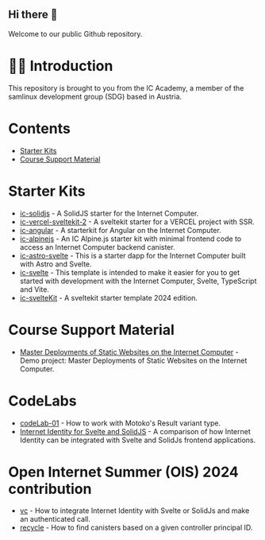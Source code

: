## Hi there 👋
Welcome to our public Github repository.

# 🙋‍♀️ Introduction
This repository is brought to you from the IC Academy, a member of the samlinux development group (SDG) based in Austria.

# Contents

- [Starter Kits](#starter-kits)
- [Course Support Material](#course-support-material)

# Starter Kits

- [ic-solidjs](https://github.com/samlinux-development/ic-solidjs) - A SolidJS starter for the Internet Computer.
- [ic-vercel-sveltekit-2](https://github.com/samlinux-development/ic-vercel-sveltekit-2) - A sveltekit starter for a VERCEL project with SSR.
- [ic-angular](https://github.com/samlinux-development/ic-angular) - A starterkit for Angular on the Internet Computer.
- [ic-alpinejs](https://github.com/samlinux-development/ic-alpinejs) - An IC Alpine.js starter kit with minimal frontend code to access an Internet Computer backend canister.
- [ic-astro-svelte](https://github.com/samlinux-development/ic-astro-svelte) - This is a starter dapp for the Internet Computer built with Astro and Svelte.
- [ic-svelte](https://github.com/samlinux-development/ic-svelte) - This template is intended to make it easier for you to get started with development with the Internet Computer, Svelte, TypeScript and Vite.
- [ic-svelteKit](https://github.com/samlinux-development/ic-sveltekit) - A sveltekit starter template 2024 edition.

# Course Support Material
- [Master Deployments of Static Websites on the Internet Computer](https://github.com/samlinux-development/c-02) - Demo project: Master Deployments of Static Websites on the Internet Computer.

# CodeLabs
- [codeLab-01](https://github.com/samlinux-development/codeLab-01) - How to work with Motoko's Result variant type.
- [Internet Identity for Svelte and SolidJS](https://github.com/samlinux-development/vc) - A comparison of how Internet Identity can be integrated with Svelte and SolidJs frontend applications.

# Open Internet Summer (OIS) 2024 contribution
- [vc](https://github.com/samlinux-development/vc) - How to integrate Internet Identity with Svelte or SolidJs and make an authenticated call.
- [recycle](https://github.com/samlinux-development/recycle) - How to find canisters based on a given controller principal ID.
